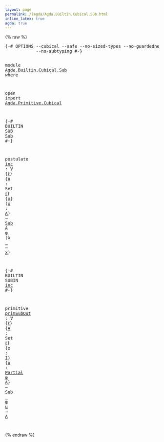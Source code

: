 ```yaml
---
layout: page
permalink: /lagda/Agda.Builtin.Cubical.Sub.html
inline_latex: true
agda: true
---
```

<body>
{% raw %}
<pre class="Agda">
<a id="1" class="Symbol">{-#</a> <a id="5" class="Keyword">OPTIONS</a> <a id="13" class="Pragma">--cubical</a> <a id="23" class="Pragma">--safe</a> <a id="30" class="Pragma">--no-sized-types</a> <a id="47" class="Pragma">--no-guardedness</a>
            <a id="76" class="Pragma">--no-subtyping</a> <a id="91" class="Symbol">#-}</a>

<a id="96" class="Keyword">module</a> <a id="103" href="Agda.Builtin.Cubical.Sub.html" class="Module">Agda.Builtin.Cubical.Sub</a> <a id="128" class="Keyword">where</a>

  <a id="137" class="Keyword">open</a> <a id="142" class="Keyword">import</a> <a id="149" href="Agda.Primitive.Cubical.html" class="Module">Agda.Primitive.Cubical</a>

  <a id="175" class="Symbol">{-#</a> <a id="179" class="Keyword">BUILTIN</a> <a id="187" class="Keyword">SUB</a> <a id="Sub"></a><a id="191" href="Agda.Builtin.Cubical.Sub.html#191" class="Postulate">Sub</a> <a id="195" class="Symbol">#-}</a>

  <a id="202" class="Keyword">postulate</a>
    <a id="inc"></a><a id="216" href="Agda.Builtin.Cubical.Sub.html#216" class="Postulate">inc</a> <a id="220" class="Symbol">:</a> <a id="222" class="Symbol">∀</a> <a id="224" class="Symbol">{</a><a id="225" href="Agda.Builtin.Cubical.Sub.html#225" class="Bound">ℓ</a><a id="226" class="Symbol">}</a> <a id="228" class="Symbol">{</a><a id="229" href="Agda.Builtin.Cubical.Sub.html#229" class="Bound">A</a> <a id="231" class="Symbol">:</a> <a id="233" class="PrimitiveType">Set</a> <a id="237" href="Agda.Builtin.Cubical.Sub.html#225" class="Bound">ℓ</a><a id="238" class="Symbol">}</a> <a id="240" class="Symbol">{</a><a id="241" href="Agda.Builtin.Cubical.Sub.html#241" class="Bound">φ</a><a id="242" class="Symbol">}</a> <a id="244" class="Symbol">(</a><a id="245" href="Agda.Builtin.Cubical.Sub.html#245" class="Bound">x</a> <a id="247" class="Symbol">:</a> <a id="249" href="Agda.Builtin.Cubical.Sub.html#229" class="Bound">A</a><a id="250" class="Symbol">)</a> <a id="252" class="Symbol">→</a> <a id="254" href="Agda.Builtin.Cubical.Sub.html#191" class="Postulate">Sub</a> <a id="258" href="Agda.Builtin.Cubical.Sub.html#229" class="Bound">A</a> <a id="260" href="Agda.Builtin.Cubical.Sub.html#241" class="Bound">φ</a> <a id="262" class="Symbol">(λ</a> <a id="265" href="Agda.Builtin.Cubical.Sub.html#265" class="Bound">_</a> <a id="267" class="Symbol">→</a> <a id="269" href="Agda.Builtin.Cubical.Sub.html#245" class="Bound">x</a><a id="270" class="Symbol">)</a>

  <a id="275" class="Symbol">{-#</a> <a id="279" class="Keyword">BUILTIN</a> <a id="287" class="Keyword">SUBIN</a> <a id="293" href="Agda.Builtin.Cubical.Sub.html#216" class="Postulate">inc</a> <a id="297" class="Symbol">#-}</a>

  <a id="304" class="Keyword">primitive</a>
    <a id="primSubOut"></a><a id="318" href="Agda.Builtin.Cubical.Sub.html#318" class="Primitive">primSubOut</a> <a id="329" class="Symbol">:</a> <a id="331" class="Symbol">∀</a> <a id="333" class="Symbol">{</a><a id="334" href="Agda.Builtin.Cubical.Sub.html#334" class="Bound">ℓ</a><a id="335" class="Symbol">}</a> <a id="337" class="Symbol">{</a><a id="338" href="Agda.Builtin.Cubical.Sub.html#338" class="Bound">A</a> <a id="340" class="Symbol">:</a> <a id="342" class="PrimitiveType">Set</a> <a id="346" href="Agda.Builtin.Cubical.Sub.html#334" class="Bound">ℓ</a><a id="347" class="Symbol">}</a> <a id="349" class="Symbol">{</a><a id="350" href="Agda.Builtin.Cubical.Sub.html#350" class="Bound">φ</a> <a id="352" class="Symbol">:</a> <a id="354" href="Agda.Primitive.Cubical.html#101" class="Datatype">I</a><a id="355" class="Symbol">}</a> <a id="357" class="Symbol">{</a><a id="358" href="Agda.Builtin.Cubical.Sub.html#358" class="Bound">u</a> <a id="360" class="Symbol">:</a> <a id="362" href="Agda.Primitive.Cubical.html#699" class="Primitive">Partial</a> <a id="370" href="Agda.Builtin.Cubical.Sub.html#350" class="Bound">φ</a> <a id="372" href="Agda.Builtin.Cubical.Sub.html#338" class="Bound">A</a><a id="373" class="Symbol">}</a> <a id="375" class="Symbol">→</a> <a id="377" href="Agda.Builtin.Cubical.Sub.html#191" class="Postulate">Sub</a> <a id="381" class="Symbol">_</a> <a id="383" href="Agda.Builtin.Cubical.Sub.html#350" class="Bound">φ</a> <a id="385" href="Agda.Builtin.Cubical.Sub.html#358" class="Bound">u</a> <a id="387" class="Symbol">→</a> <a id="389" href="Agda.Builtin.Cubical.Sub.html#338" class="Bound">A</a>

</pre>
{% endraw %}
</body>